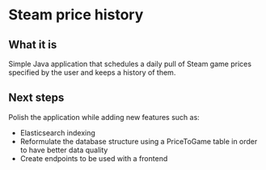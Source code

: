 # Steam price history

## What it is
 
Simple Java application that schedules a daily pull of Steam game prices specified by the user and keeps a history of them.


## Next steps

Polish the application while adding new features such as:
- Elasticsearch indexing
- Reformulate the database structure using a PriceToGame table in order to have better data quality
- Create endpoints to be used with a frontend

